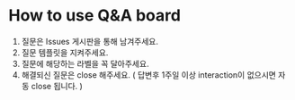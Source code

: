 # How to use Q&A board

1. 질문은 Issues 게시판을 통해 남겨주세요.
2. 질문 템플릿을 지켜주세요.
3. 질문에 해당하는 라벨을 꼭 달아주세요.
4. 해결되신 질문은 close 해주세요. ( 답변후 1주일 이상 interaction이 없으시면 자동 close 됩니다. )
